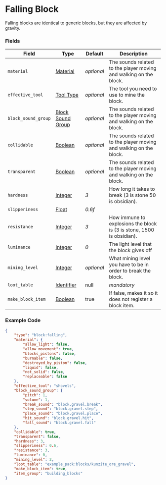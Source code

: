 # Falling Block

Falling blocks are identical to generic blocks, but they are affected by gravity.

### Fields

   Field   | Type | Default | Description
-----------|------|---------|-------------
`material` | [Material](../block/materials.md) | *optional* | The sounds related to the player moving and walking on the block.
`effective_tool` | [Tool Type](../../data_types/tool_types) | *optional* | The tool you need to use to mine the block.
`block_sound_group` | [Block Sound Group](../block/sounds.md) | *optional* | The sounds related to the player moving and walking on the block.
`collidable` | [Boolean](../submodules/apoli-docs/docs/data_types/boolean.md) | *optional* | The sounds related to the player moving and walking on the block.
`transparent` | [Boolean](../submodules/apoli-docs/docs/data_types/boolean.md) | *optional* | The sounds related to the player moving and walking on the block.
`hardness` | [Integer](../submodules/apoli-docs/docs/data_types/integer.md) | *3* | How long it takes to break (3 is stone 50 is obsidian).
`slipperiness` | [Float](../submodules/apoli-docs/docs/data_types/float.md) | *0.6f* | 
`resistance` | [Integer](../submodules/apoli-docs/docs/data_types/integer.md) | *3* | How immune to explosions the block is (3 is stone, 1500 is obsidian).
`luminance` | [Integer](../submodules/apoli-docs/docs/data_types/integer.md) | *0* | The light level that the block gives off
`mining_level` | [Integer](../submodules/apoli-docs/docs/data_types/integer.md) | *optional* | What mining level you have to be in order to break the block.
`loot_table` | [Identifier](../submodules/apoli-docs/docs/data_types/identifier.md) | null | *mandatory* | The loot table for the block(s) that is dropped when this block is broken
`make_block_item` | [Boolean](../submodules/apoli-docs/docs/data_types/boolean.md) | true | If false, makes it so it does not register a block item.

### Example Code

```json
{
	"type": "block:falling",
	"material": {
		"allow_light": false,
		"allow_movement": true,
		"blocks_pistons": false,
		"burnable": false,
		"destroyed_by_piston": false,
		"liquid": false,
		"not_solid": false,
		"replaceable": false
	},
	"effective_tool": "shovels",
	"block_sound_group": {
		"pitch": 1,
		"volume": 1,
		"break_sound": "block.gravel.break",
		"step_sound": "block.gravel.step",
		"place_sound": "block.gravel.place",
		"hit_sound": "block.gravel.hit",
		"fall_sound": "block.gravel.fall"
	},
	"collidable": true,
	"transparent": false,
	"hardness": 3,
	"slipperiness": 0.6,
	"resistance": 3,
	"luminance": 0,
	"mining_level": 2,
	"loot_table": "example_pack:blocks/kunzite_ore_gravel",
	"make_block_item": true,
	"item_group": "building_blocks"
}
```
